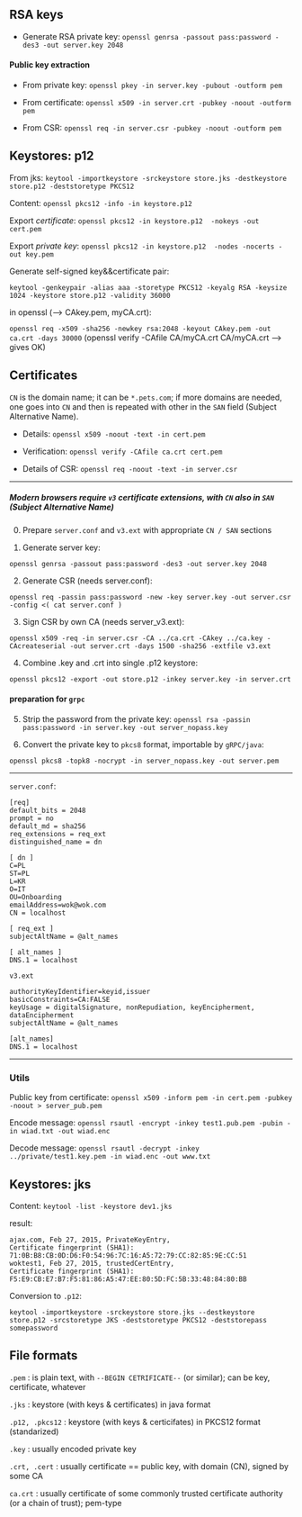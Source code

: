 ## RSA keys

* Generate RSA private key:
`openssl genrsa -passout pass:password -des3 -out server.key 2048`

#### Public key extraction

* From private key: `openssl pkey -in server.key -pubout -outform pem`

* From certificate: `openssl x509 -in server.crt -pubkey -noout -outform pem`

* From CSR: `openssl req -in server.csr -pubkey -noout -outform pem`



## Keystores: p12

From jks: `keytool -importkeystore -srckeystore store.jks -destkeystore store.p12
-deststoretype PKCS12`



Content: `openssl pkcs12 -info -in keystore.p12`


Export _certificate_:
`openssl pkcs12 -in keystore.p12  -nokeys -out cert.pem`

Export  _private key_:
`openssl pkcs12 -in keystore.p12  -nodes -nocerts -out key.pem`


Generate self-signed key&&certificate pair:

`keytool -genkeypair -alias aaa -storetype PKCS12 -keyalg RSA -keysize 1024 -keystore store.p12 -validity 36000`

in openssl (--> CAkey.pem, myCA.crt):

`openssl req -x509 -sha256 -newkey rsa:2048 -keyout CAkey.pem -out ca.crt -days 30000`
(openssl verify -CAfile CA/myCA.crt CA/myCA.crt  --> gives OK)





## Certificates
`CN` is the domain name; it can be `*.pets.com`; if more domains are needed,
one goes into `CN` and then is repeated with other in the `SAN` field (Subject
Alternative Name).

* Details: `openssl x509 -noout -text -in cert.pem`

* Verification: `openssl verify -CAfile ca.crt cert.pem`

* Details of CSR: `openssl req -noout -text -in server.csr`


-----------
##### Modern browsers require `v3` certificate extensions, with `CN` also in `SAN` (Subject Alternative Name)

0. Prepare `server.conf` and `v3.ext` with appropriate `CN / SAN` sections

1. Generate server key:

`openssl genrsa -passout pass:password -des3 -out server.key 2048`

2. Generate CSR (needs server.conf):

`openssl req -passin pass:password -new -key server.key -out server.csr -config <( cat server.conf )`

3. Sign CSR by own CA (needs server_v3.ext):

`openssl x509 -req -in server.csr -CA ../ca.crt -CAkey ../ca.key -CAcreateserial -out server.crt -days 1500 -sha256 -extfile v3.ext`

4. Combine .key and .crt into single .p12 keystore:

`openssl pkcs12 -export -out store.p12 -inkey server.key -in server.crt`

#### preparation for `grpc`
5. Strip the password from the private key:
`openssl rsa -passin pass:password -in server.key -out server_nopass.key`

6. Convert the private key to `pkcs8` format, importable by `gRPC/java`:

`openssl pkcs8 -topk8 -nocrypt -in server_nopass.key -out server.pem`

---

`server.conf`:

```
[req]
default_bits = 2048
prompt = no
default_md = sha256
req_extensions = req_ext
distinguished_name = dn

[ dn ]
C=PL
ST=PL
L=KR
O=IT
OU=Onboarding
emailAddress=wok@wok.com
CN = localhost

[ req_ext ]
subjectAltName = @alt_names

[ alt_names ]
DNS.1 = localhost
```

`v3.ext`

```
authorityKeyIdentifier=keyid,issuer
basicConstraints=CA:FALSE
keyUsage = digitalSignature, nonRepudiation, keyEncipherment, dataEncipherment
subjectAltName = @alt_names

[alt_names]
DNS.1 = localhost
```


---
### Utils
Public key from certificate: `openssl x509 -inform pem -in cert.pem -pubkey -noout > server_pub.pem`

Encode message: `openssl rsautl -encrypt -inkey test1.pub.pem -pubin -in wiad.txt -out wiad.enc`

Decode message: `openssl rsautl -decrypt -inkey ../private/test1.key.pem -in wiad.enc -out www.txt`

## Keystores: jks

Content: `keytool -list -keystore dev1.jks`

result:

```
ajax.com, Feb 27, 2015, PrivateKeyEntry,
Certificate fingerprint (SHA1): 71:0B:B8:CB:0D:D6:F0:54:96:7C:16:A5:72:79:CC:82:85:9E:CC:51
woktest1, Feb 27, 2015, trustedCertEntry,
Certificate fingerprint (SHA1): F5:E9:CB:E7:B7:F5:81:86:A5:47:EE:80:5D:FC:5B:33:48:84:80:BB
```
Conversion to `.p12`:

`keytool -importkeystore -srckeystore store.jks --destkeystore store.p12 -srcstoretype JKS -deststoretype PKCS12 -deststorepass somepassword`


## File formats



`.pem` : is plain text, with `--BEGIN CETRIFICATE--` (or similar); can be key, certificate, whatever

`.jks` : keystore (with keys & certificates) in java format

`.p12, .pkcs12` : keystore (with keys & certicifates) in PKCS12 format (standarized)

`.key` : usually encoded private key

`.crt, .cert` : usually certificate == public key, with domain (CN), signed by some CA

`ca.crt` : usually certificate of some commonly trusted certificate authority (or a chain of trust); pem-type
